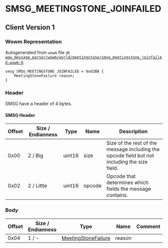 # SMSG_MEETINGSTONE_JOINFAILED

## Client Version 1

### Wowm Representation

Autogenerated from `wowm` file at [`wow_message_parser/wowm/world/meetingstone/smsg_meetingstone_joinfailed.wowm:9`](https://github.com/gtker/wow_messages/tree/main/wow_message_parser/wowm/world/meetingstone/smsg_meetingstone_joinfailed.wowm#L9).
```rust,ignore
smsg SMSG_MEETINGSTONE_JOINFAILED = 0x02BB {
    MeetingStoneFailure reason;
}
```
### Header

SMSG have a header of 4 bytes.

#### SMSG Header

| Offset | Size / Endianness | Type   | Name   | Description |
| ------ | ----------------- | ------ | ------ | ----------- |
| 0x00   | 2 / Big           | uint16 | size   | Size of the rest of the message including the opcode field but not including the size field.|
| 0x02   | 2 / Little        | uint16 | opcode | Opcode that determines which fields the message contains.|

### Body

| Offset | Size / Endianness | Type | Name | Comment |
| ------ | ----------------- | ---- | ---- | ------- |
| 0x04 | 1 / - | [MeetingStoneFailure](meetingstonefailure.md) | reason |  |

